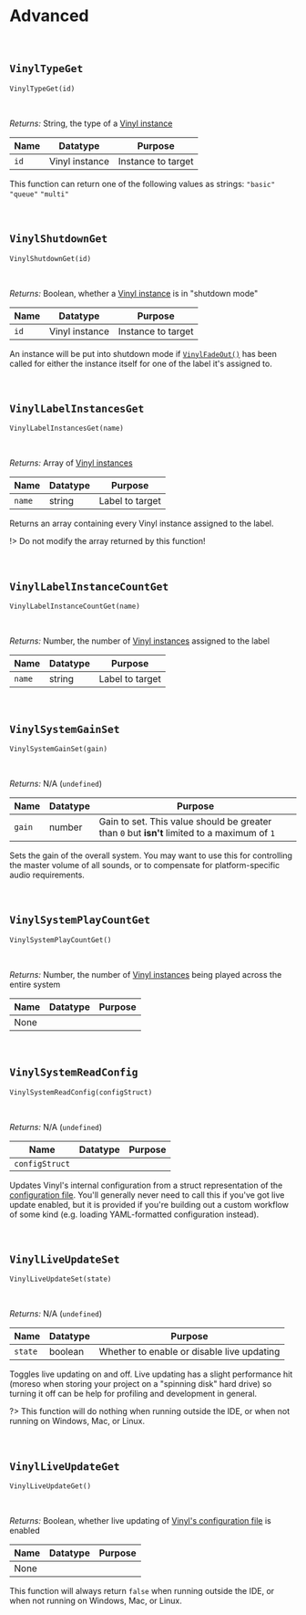 # Advanced

&nbsp;

## `VinylTypeGet`

`VinylTypeGet(id)`

&nbsp;

*Returns:* String, the type of a [Vinyl instance](Terminology)

|Name|Datatype      |Purpose           |
|----|--------------|------------------|
|`id`|Vinyl instance|Instance to target|

This function can return one of the following values as strings: `"basic"` `"queue"` `"multi"`

&nbsp;

## `VinylShutdownGet`

`VinylShutdownGet(id)`

&nbsp;

*Returns:* Boolean, whether a [Vinyl instance](Terminology) is in "shutdown mode"

|Name|Datatype      |Purpose           |
|----|--------------|------------------|
|`id`|Vinyl instance|Instance to target|

An instance will be put into shutdown mode if [`VinylFadeOut()`](Basics) has been called for either the instance itself for one of the label it's assigned to.

&nbsp;

## `VinylLabelInstancesGet`

`VinylLabelInstancesGet(name)`

&nbsp;

*Returns:* Array of [Vinyl instances](Terminology)

|Name  |Datatype|Purpose        |
|------|--------|---------------|
|`name`|string  |Label to target|

Returns an array containing every Vinyl instance assigned to the label.

!> Do not modify the array returned by this function!

&nbsp;

## `VinylLabelInstanceCountGet`

`VinylLabelInstanceCountGet(name)`

&nbsp;

*Returns:* Number, the number of [Vinyl instances](Terminology) assigned to the label

|Name  |Datatype|Purpose        |
|------|--------|---------------|
|`name`|string  |Label to target|

&nbsp;

## `VinylSystemGainSet`

`VinylSystemGainSet(gain)`

&nbsp;

*Returns:* N/A (`undefined`)

|Name  |Datatype|Purpose                                                                                     |
|------|--------|--------------------------------------------------------------------------------------------|
|`gain`|number  |Gain to set. This value should be greater than `0` but **isn't** limited to a maximum of `1`|

Sets the gain of the overall system. You may want to use this for controlling the master volume of all sounds, or to compensate for platform-specific audio requirements.

&nbsp;

## `VinylSystemPlayCountGet`

`VinylSystemPlayCountGet()`

&nbsp;

*Returns:* Number, the number of [Vinyl instances](Terminology) being played across the entire system

|Name|Datatype|Purpose|
|----|--------|-------|
|None|        |       |

&nbsp;

## `VinylSystemReadConfig`

`VinylSystemReadConfig(configStruct)`

&nbsp;

*Returns:* N/A (`undefined`)

|Name          |Datatype|Purpose                                           |
|--------------|--------|--------------------------------------------------|
|`configStruct`|        |                                                  |

Updates Vinyl's internal configuration from a struct representation of the [configuration file](Configuration). You'll generally never need to call this if you've got live update enabled, but it is provided if you're building out a custom workflow of some kind (e.g. loading YAML-formatted configuration instead).

&nbsp;

## `VinylLiveUpdateSet`

`VinylLiveUpdateSet(state)`

&nbsp;

*Returns:* N/A (`undefined`)

|Name      |Datatype|Purpose                                   |
|----------|--------|------------------------------------------|
|`state`   |boolean |Whether to enable or disable live updating|

Toggles live updating on and off. Live updating has a slight performance hit (moreso when storing your project on a "spinning disk" hard drive) so turning it off can be help for profiling and development in general.

?> This function will do nothing when running outside the IDE, or when not running on Windows, Mac, or Linux.

&nbsp;

## `VinylLiveUpdateGet`

`VinylLiveUpdateGet()`

&nbsp;

*Returns:* Boolean, whether live updating of [Vinyl's configuration file](Configuration) is enabled

|Name|Datatype|Purpose|
|----|--------|-------|
|None|        |       |

This function will always return `false` when running outside the IDE, or when not running on Windows, Mac, or Linux.